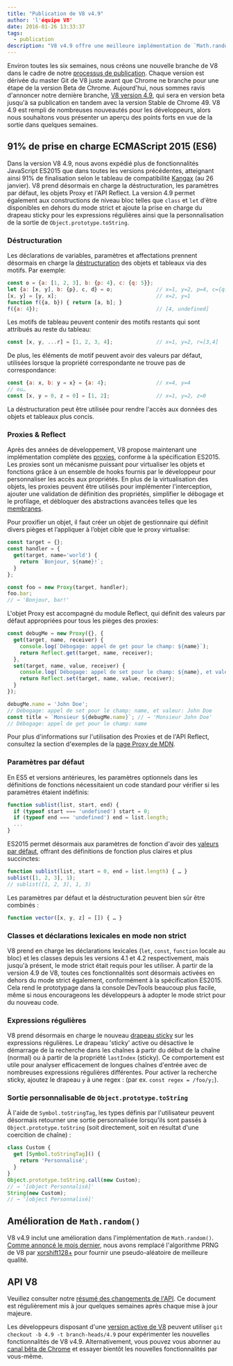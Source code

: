 ```yaml
---
title: "Publication de V8 v4.9"
author: 'l'équipe V8'
date: 2016-01-26 13:33:37
tags:
  - publication
description: "V8 v4.9 offre une meilleure implémentation de `Math.random` et ajoute la prise en charge de plusieurs nouvelles fonctionnalités du langage ES2015."
---
```

Environ toutes les six semaines, nous créons une nouvelle branche de V8 dans le cadre de notre [processus de publication](/docs/release-process). Chaque version est dérivée du master Git de V8 juste avant que Chrome ne branche pour une étape de la version Beta de Chrome. Aujourd'hui, nous sommes ravis d'annoncer notre dernière branche, [V8 version 4.9](https://chromium.googlesource.com/v8/v8.git/+log/branch-heads/4.9), qui sera en version beta jusqu'à sa publication en tandem avec la version Stable de Chrome 49. V8 4.9 est rempli de nombreuses nouveautés pour les développeurs, alors nous souhaitons vous présenter un aperçu des points forts en vue de la sortie dans quelques semaines.

<!--truncate-->
## 91% de prise en charge ECMAScript 2015 (ES6)

Dans la version V8 4.9, nous avons expédié plus de fonctionnalités JavaScript ES2015 que dans toutes les versions précédentes, atteignant ainsi 91% de finalisation selon le tableau de compatibilité [Kangax](https://kangax.github.io/compat-table/es6/) (au 26 janvier). V8 prend désormais en charge la déstructuration, les paramètres par défaut, les objets Proxy et l'API Reflect. La version 4.9 permet également aux constructions de niveau bloc telles que `class` et `let` d'être disponibles en dehors du mode strict et ajoute la prise en charge du drapeau sticky pour les expressions régulières ainsi que la personnalisation de la sortie de `Object.prototype.toString`.

### Déstructuration

Les déclarations de variables, paramètres et affectations prennent désormais en charge la [déstructuration](https://developer.mozilla.org/fr/docs/Web/JavaScript/Reference/Operators/Destructuring_assignment) des objets et tableaux via des motifs. Par exemple:

```js
const o = {a: [1, 2, 3], b: {p: 4}, c: {q: 5}};
let {a: [x, y], b: {p}, c, d} = o;              // x=1, y=2, p=4, c={q: 5}
[x, y] = [y, x];                                // x=2, y=1
function f({a, b}) { return [a, b]; }
f({a: 4});                                      // [4, undefined]
```

Les motifs de tableau peuvent contenir des motifs restants qui sont attribués au reste du tableau:

```js
const [x, y, ...r] = [1, 2, 3, 4];              // x=1, y=2, r=[3,4]
```

De plus, les éléments de motif peuvent avoir des valeurs par défaut, utilisées lorsque la propriété correspondante ne trouve pas de correspondance:

```js
const {a: x, b: y = x} = {a: 4};                // x=4, y=4
// ou…
const [x, y = 0, z = 0] = [1, 2];               // x=1, y=2, z=0
```

La déstructuration peut être utilisée pour rendre l'accès aux données des objets et tableaux plus concis.

### Proxies & Reflect

Après des années de développement, V8 propose maintenant une implémentation complète des [proxies](https://developer.mozilla.org/fr/docs/Web/JavaScript/Reference/Global_Objects/Proxy), conforme à la spécification ES2015. Les proxies sont un mécanisme puissant pour virtualiser les objets et fonctions grâce à un ensemble de hooks fournis par le développeur pour personnaliser les accès aux propriétés. En plus de la virtualisation des objets, les proxies peuvent être utilisés pour implémenter l'interception, ajouter une validation de définition des propriétés, simplifier le débogage et le profilage, et débloquer des abstractions avancées telles que les [membranes](http://tvcutsem.github.io/js-membranes/).

Pour proxifier un objet, il faut créer un objet de gestionnaire qui définit divers pièges et l’appliquer à l’objet cible que le proxy virtualise:

```js
const target = {};
const handler = {
  get(target, name='world') {
    return `Bonjour, ${name}!`;
  }
};

const foo = new Proxy(target, handler);
foo.bar;
// → 'Bonjour, bar!'
```

L'objet Proxy est accompagné du module Reflect, qui définit des valeurs par défaut appropriées pour tous les pièges des proxies:

```js
const debugMe = new Proxy({}, {
  get(target, name, receiver) {
    console.log(`Débogage: appel de get pour le champ: ${name}`);
    return Reflect.get(target, name, receiver);
  },
  set(target, name, value, receiver) {
    console.log(`Débogage: appel de set pour le champ: ${name}, et valeur: ${value}`);
    return Reflect.set(target, name, value, receiver);
  }
});

debugMe.name = 'John Doe';
// Débogage: appel de set pour le champ: name, et valeur: John Doe
const title = `Monsieur ${debugMe.name}`; // → 'Monsieur John Doe'
// Débogage: appel de get pour le champ: name
```

Pour plus d'informations sur l'utilisation des Proxies et de l'API Reflect, consultez la section d'exemples de la [page Proxy de MDN](https://developer.mozilla.org/fr/docs/Web/JavaScript/Reference/Global_Objects/Proxy#Exemples).

### Paramètres par défaut

En ES5 et versions antérieures, les paramètres optionnels dans les définitions de fonctions nécessitaient un code standard pour vérifier si les paramètres étaient indéfinis:

```js
function sublist(list, start, end) {
  if (typeof start === 'undefined') start = 0;
  if (typeof end === 'undefined') end = list.length;
  ...
}
```

ES2015 permet désormais aux paramètres de fonction d'avoir des [valeurs par défaut](https://developer.mozilla.org/fr/docs/Web/JavaScript/Reference/Functions/Default_parameters), offrant des définitions de fonction plus claires et plus succinctes:

```js
function sublist(list, start = 0, end = list.length) { … }
sublist([1, 2, 3], 1);
// sublist([1, 2, 3], 1, 3)
```

Les paramètres par défaut et la déstructuration peuvent bien sûr être combinés :

```js
function vector([x, y, z] = []) { … }
```

### Classes et déclarations lexicales en mode non strict

V8 prend en charge les déclarations lexicales (`let`, `const`, `function` locale au bloc) et les classes depuis les versions 4.1 et 4.2 respectivement, mais jusqu'à présent, le mode strict était requis pour les utiliser. À partir de la version 4.9 de V8, toutes ces fonctionnalités sont désormais activées en dehors du mode strict également, conformément à la spécification ES2015. Cela rend le prototypage dans la console DevTools beaucoup plus facile, même si nous encourageons les développeurs à adopter le mode strict pour du nouveau code.

### Expressions régulières

V8 prend désormais en charge le nouveau [drapeau sticky](https://developer.mozilla.org/fr/docs/Web/JavaScript/Reference/Objets_globaux/RegExp/sticky) sur les expressions régulières. Le drapeau 'sticky' active ou désactive le démarrage de la recherche dans les chaînes à partir du début de la chaîne (normal) ou à partir de la propriété `lastIndex` (sticky). Ce comportement est utile pour analyser efficacement de longues chaînes d'entrée avec de nombreuses expressions régulières différentes. Pour activer la recherche sticky, ajoutez le drapeau `y` à une regex : (par ex. `const regex = /foo/y;`).

### Sortie personnalisable de `Object.prototype.toString`

À l'aide de `Symbol.toStringTag`, les types définis par l'utilisateur peuvent désormais retourner une sortie personnalisée lorsqu'ils sont passés à `Object.prototype.toString` (soit directement, soit en résultat d'une coercition de chaîne) :

```js
class Custom {
  get [Symbol.toStringTag]() {
    return 'Personnalisé';
  }
}
Object.prototype.toString.call(new Custom);
// → '[object Personnalisé]'
String(new Custom);
// → '[object Personnalisé]'
```

## Amélioration de `Math.random()`

V8 v4.9 inclut une amélioration dans l'implémentation de `Math.random()`. [Comme annoncé le mois dernier](/blog/math-random), nous avons remplacé l'algorithme PRNG de V8 par [xorshift128+](http://vigna.di.unimi.it/ftp/papers/xorshiftplus.pdf) pour fournir une pseudo-aléatoire de meilleure qualité.

## API V8

Veuillez consulter notre [résumé des changements de l'API](https://docs.google.com/document/d/1g8JFi8T_oAE_7uAri7Njtig7fKaPDfotU6huOa1alds/edit). Ce document est régulièrement mis à jour quelques semaines après chaque mise à jour majeure.

Les développeurs disposant d'une [version active de V8](https://v8.dev/docs/source-code#using-git) peuvent utiliser `git checkout -b 4.9 -t branch-heads/4.9` pour expérimenter les nouvelles fonctionnalités de V8 v4.9. Alternativement, vous pouvez vous abonner au [canal bêta de Chrome](https://www.google.com/chrome/browser/beta.html) et essayer bientôt les nouvelles fonctionnalités par vous-même.
